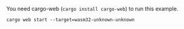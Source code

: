 You need cargo-web (`cargo install cargo-web`) to run this example.

```
cargo web start --target=wasm32-unknown-unknown
```

